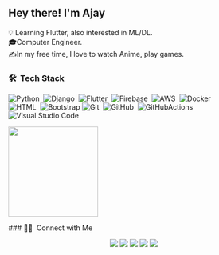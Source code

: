 ## Hey there! I'm Ajay

:bulb: Learning Flutter, also interested in ML/DL.\
🎓Computer Engineer.\
✍️In my free time, I love to watch Anime, play games.

### 🛠 &nbsp;Tech Stack

![Python](https://img.shields.io/badge/-Python-white?style=flat&logo=python)&nbsp;
![Django](https://img.shields.io/badge/-Django-white?style=flat&logo=django&logoColor=092E20)&nbsp;
![Flutter](https://img.shields.io/badge/-Flutter-white?style=flat&logo=flutter&logoColor=092E20)&nbsp;
![Firebase](https://img.shields.io/badge/-Firebase-white?style=flat&logo=firebase&logoColor=092E20)&nbsp;
![AWS](https://img.shields.io/badge/-AWS-white?style=flat&logo=amazonaws&logoColor=092E20)&nbsp;
![Docker](https://img.shields.io/badge/-Docker-white?style=flat&logo=docker&logoColor=092E20)&nbsp;\
![HTML](https://img.shields.io/badge/-HTML-white?style=flat&logo=HTML5)&nbsp;
![Bootstrap](https://img.shields.io/badge/-Bootstrap-white?style=flat&logo=bootstrap&logoColor=563D7C)
![Git](https://img.shields.io/badge/-Git-white?style=flat&logo=git)&nbsp;
![GitHub](https://img.shields.io/badge/-GitHub-white?style=flat&logo=github&logoColor=1572B6)&nbsp;
![GitHubActions](https://img.shields.io/badge/-GitHubActions-white?style=flat&logo=githubactions&logoColor=1572B6)&nbsp;
![Visual Studio Code](https://img.shields.io/badge/-Visual%20Studio%20Code-white?style=flat&logo=visual-studio-code&logoColor=007ACC)&nbsp;
<p align="start">
<a href="https://github.com/AjayKarki">
  <img height="180em" src="https://github-readme-stats-eight-theta.vercel.app/api?username=AjayKarki&show_icons=true&theme=dark&include_all_commits=true&count_private=true"/>
  </a>
</p>
<!-- <p><img align="center" src="https://github-readme-streak-stats.herokuapp.com/?user=AjayKarki&theme=radical" alt="AjayKarki" /></p>                              
 -->
### 🤝🏻 &nbsp;Connect with Me

<p align="center">
<a target="_blank" href="https://ajaykarki.github.io/"><img src="https://img.shields.io/badge/-ajaykarki.github.io-3423A6?style=flat&logo=Google-Chrome&logoColor=white"/></a>
<a target="_blank" href="https://www.linkedin.com/in/ajay-karki-824671112/"><img src="https://img.shields.io/badge/-AjayKarki-0077B5?style=flat&logo=Linkedin&logoColor=white"/></a>
<a target="_blank" href="mailto:ajaykarki333@gmail.com"><img src="https://img.shields.io/badge/-ajaykarki333@gmail.com-D14836?style=flat&logo=Gmail&logoColor=white"/></a>
<a target="_blank" href="https://www.instagram.com/ajaykarki333/"><img src="https://img.shields.io/badge/-@ajaykarki333-E4405F?style=flat&logo=Instagram&logoColor=white"/></a>
<a target="_blank" href="https://www.facebook.com/ajaykarki333/"><img src="https://img.shields.io/badge/-@ajaykarki333-1877F2?style=flat&logo=Facebook&logoColor=white"/></a>
</p>
